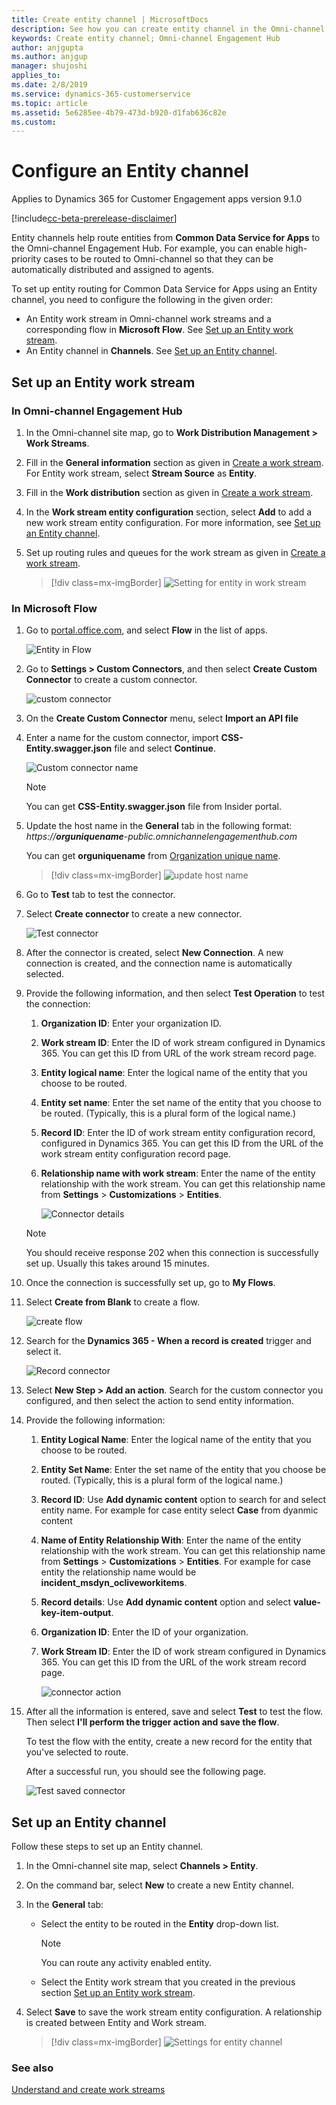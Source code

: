 ```yaml
---
title: Create entity channel | MicrosoftDocs
description: See how you can create entity channel in the Omni-channel Engagement Hub
keywords: Create entity channel; Omni-channel Engagement Hub
author: anjgupta
ms.author: anjgup
manager: shujoshi
applies_to: 
ms.date: 2/8/2019
ms.service: dynamics-365-customerservice
ms.topic: article
ms.assetid: 5e6285ee-4b79-473d-b920-d1fab636c82e
ms.custom: 
---
```

# Configure an Entity channel

Applies to Dynamics 365 for Customer Engagement apps version 9.1.0

[!include[cc-beta-prerelease-disclaimer](../../includes/cc-beta-prerelease-disclaimer.md)]

Entity channels help route entities from **Common Data Service for Apps** to the Omni-channel Engagement Hub. For example, you can enable high-priority cases to be routed to Omni-channel so that they can be automatically distributed and assigned to agents.

To set up entity routing for Common Data Service for Apps using an Entity channel, you need to configure the following in the given order:

- An Entity work stream in Omni-channel work streams and a corresponding flow in **Microsoft Flow**. See [Set up an Entity work stream](#set-up-an-entity-work-stream).
- An Entity channel in **Channels**. See [Set up an Entity channel](#set-up-an-entity-channel).

## Set up an Entity work stream

### In Omni-channel Engagement Hub

1. In the Omni-channel site map, go to **Work Distribution Management \> Work Streams**.
2. Fill in the **General information** section as given in [Create a work stream](work-streams-introduction.md#create-a-work-stream).
    For Entity work stream, select **Stream Source** as **Entity**. 
3. Fill in the **Work distribution** section as given in [Create a work stream](work-streams-introduction.md#create-a-work-stream).
4. In the **Work stream entity configuration** section, select **Add** to add a new work stream entity configuration. For more information, see [Set up an Entity channel](#set-up-an-entity-channel). 
5. Set up routing rules and queues for the work stream as given in [Create a work stream](work-streams-introduction.md#create-a-work-stream).

      > [!div class=mx-imgBorder]
      > ![Setting for entity in work stream](../media/oc-cds.png)

### In Microsoft Flow

1. Go to [portal.office.com](https://www.office.com/?auth=2&home=1), and select **Flow** in the list of apps.

   ![Entity in Flow](../media/ws-flow.png)

2. Go to **Settings \> Custom Connectors**, and then select **Create Custom Connector** to create a custom connector.

    ![custom connector](../media/custom-connector-settings.png)
    
3. On the **Create Custom Connector** menu, select **Import an API file**  

4. Enter a name for the custom connector, import **CSS-Entity.swagger.json** file and select **Continue**.

    ![Custom connector name](../media/custom-connector-name.png)
    
    > [!NOTE]
    > You can get **CSS-Entity.swagger.json** file from Insider portal. 

5. Update the host name in the **General** tab in the following format: </br>
    *https://**orguniquename**-public.omnichannelengagementhub.com*

    You can get **orguniquename** from  [Organization unique name](../../developer/developer-resources-page.md#organization-unique-name).

    > [!div class=mx-imgBorder] 
    > ![update host name](../media/update-host-name.png)

6. Go to **Test** tab to test the connector.

1. Select **Create connector** to create a new connector.

    ![Test connector](../media/test-connector.png)

7. After the connector is created, select **New Connection**. A new connection is created, and the connection name is automatically selected.
8. Provide the following information, and then select **Test Operation** to test the connection:

      1. **Organization ID**: Enter your organization ID.
      2. **Work stream ID**: Enter the ID of work stream configured in Dynamics 365. You can get this ID from URL of the work stream record page.  
      3. **Entity logical name**: Enter the logical name of the entity that you choose to be routed.
      4. **Entity set name**: Enter the set name of the entity that you choose to be routed. (Typically, this is a plural form of the logical name.)
      5. **Record ID**: Enter the ID of work stream entity configuration record, configured in Dynamics 365. You can get this ID from the URL of the work stream entity configuration record page.
      6. **Relationship name with work stream**: Enter the name of the entity relationship with the work stream. You can get this relationship name from **Settings** > **Customizations** > **Entities**.

         ![Connector details](../media/connector-details.png)

      > [!NOTE]
      > You should receive response 202 when this connection is successfully set up. Usually this takes around 15 minutes.

9. Once the connection is successfully set up, go to **My Flows**.
10. Select **Create from Blank** to create a flow.

    ![create flow](../media/create-flow.png)

12. Search for the **Dynamics 365 - When a record is created** trigger and select it.

    ![Record connector](../media/record-connector.png)

13. Select **New Step \> Add an action**. Search for the custom connector you configured, and then select the action to send entity information.
14. Provide the following information:

      1. **Entity Logical Name**: Enter the logical name of the entity that you choose to be routed.
      2. **Entity Set Name**: Enter the set name of the entity that you choose be routed. (Typically, this is a plural form of the logical name.)
      3. **Record ID**: Use **Add dynamic content** option to search for and select entity name. For example for case entity select **Case** from dyanmic content 
      4. **Name of Entity Relationship With**: Enter the name of the entity relationship with the work stream. You can get this relationship name from **Settings** > **Customizations** > **Entities**. For example for case entity the relationship name would be  **incident\_msdyn\_ocliveworkitems**.
      5. **Record details**: Use **Add dynamic content** option and select **value-key-item-output**.
      6. **Organization ID**: Enter the ID of your organization.
      7. **Work Stream ID**: Enter the ID of work stream configured in Dynamics 365. You can get this ID from the URL of the work stream record page.

         ![connector action](../media/connector-action.png)
         
16. After all the information is entered, save and select **Test** to test the flow. Then select **I'll perform the trigger action and save the flow**.

    To test the flow with the entity, create a new record for the entity that you've selected to route.
   
    After a successful run, you should see the following page.

    ![Test saved connector](../media/save-connector.png)


## Set up an Entity channel

Follow these steps to set up an Entity channel.

1. In the Omni-channel site map, select **Channels \> Entity**.

2. On the command bar, select **New** to create a new Entity channel.
3. In the **General** tab:
 
    - Select the entity to be routed in the **Entity** drop-down list.

        > [!NOTE]
        > You can route any activity enabled entity.

    - Select the Entity work stream that you created in the previous section [Set up an Entity work stream](#set-up-an-entity-work-stream).

4. Select **Save** to save the work stream entity configuration. A relationship is created between Entity and Work stream.

    > [!div class=mx-imgBorder]
    > ![Settings for entity channel](../media/cds-channel.png)


### See also 

[Understand and create work streams](work-streams-introduction.md)

